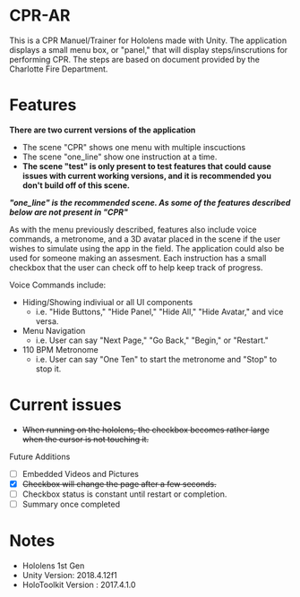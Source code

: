 # CPR-AR

This is a CPR Manuel/Trainer for Hololens made with Unity. The application displays a small menu box, or "panel," that will display steps/inscrutions for performing CPR. The steps are based on document provided by the Charlotte Fire Department.

# Features
**There are two current versions of the application**
  - The scene "CPR" shows one menu with multiple inscuctions
  - The scene "one_line" show one instruction at a time.
  - **The scene "test" is only present to test features that could cause issues with current working versions, and it is recommended you don't build off of this scene.**

***"one_line" is the recommended scene. As some of the features described below are not present in "CPR"***

As with the menu previously described, features also include voice commands, a metronome, and a 3D avatar placed in the scene if the user wishes to simulate using the app in the field.
The application could also be used for someone making an assesment. Each instruction has a small checkbox that the user can check off to help keep track of progress.

Voice Commands include:
  - Hiding/Showing indiviual or all UI components
    - i.e. "Hide Buttons," "Hide Panel," "Hide All," "Hide Avatar," and vice versa.
  - Menu Navigation
    - i.e. User can say "Next Page," "Go Back," "Begin," or "Restart."
  - 110 BPM Metronome
    - i.e. User can say "One Ten" to start the metronome and "Stop" to stop it. 

# Current issues
  - ~~When running on the hololens, the checkbox becomes rather large when the cursor is not touching it.~~


Future Additions
  - [ ] Embedded Videos and Pictures
  - [x] ~~Checkbox will change the page after a few seconds.~~
  - [ ] Checkbox status is constant until restart or completion.
  - [ ] Summary once completed

# Notes
- Hololens 1st Gen
- Unity Version: 2018.4.12f1
- HoloToolkit Version : 2017.4.1.0
